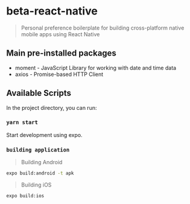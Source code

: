 # beta-react-native

> Personal preference boilerplate for building cross-platform native mobile apps using React Native

## Main pre-installed packages

- moment - JavaScript Library for working with date and time data
- axios - Promise-based HTTP Client

## Available Scripts

In the project directory, you can run:

### `yarn start`

Start development using expo.

### `building application`

> Building Android

```sh
expo build:android -t apk
```

> Building iOS

```sh
expo build:ios
```
